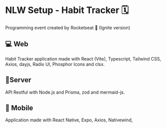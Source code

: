 # NLW Setup - Habit Tracker 🗓️ 
Programming event created by Rocketseat 🚀
(Ignite version)

## 💻 Web
Habit Tracker application made with React (Vite), Typescript, Tailwind CSS, Axios, dayjs, Radix UI, Phosphor Icons and clsx.

## 🔌Server
API Restful with Node.js and Prisma, zod and mermaid-js.

## 📱 Mobile

Application made with React Native, Expo, Axios, Nativewind, 
